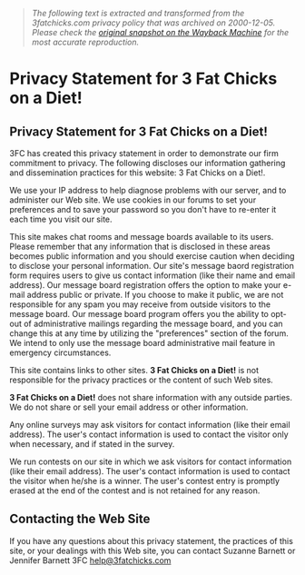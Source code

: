 > *The following text is extracted and transformed from the 3fatchicks.com privacy policy that was archived on 2000-12-05. Please check the [original snapshot on the Wayback Machine](https://web.archive.org/web/20001205090700id_/http%3A//3fatchicks.com/privacy.html) for the most accurate reproduction.*

# Privacy Statement for 3 Fat Chicks on a Diet!

## Privacy Statement for 3 Fat Chicks on a Diet!

3FC has created this privacy statement in order to demonstrate our firm commitment to privacy. The following discloses our information gathering and dissemination practices for this website: 3 Fat Chicks on a Diet!.

We use your IP address to help diagnose problems with our server, and to administer our Web site. We use cookies in our forums to set your preferences and to save your password so you don't have to re-enter it each time you visit our site.

This site makes chat rooms and message boards available to its users. Please remember that any information that is disclosed in these areas becomes public information and you should exercise caution when deciding to disclose your personal information. Our site's message baord registration form requires users to give us contact information (like their name and email address). Our message board registration offers the option to make your e-mail address public or private. If you choose to make it public, we are not responsible for any spam you may receive from outside visitors to the message board. Our message board program offers you the ability to opt-out of administrative mailings regarding the message board, and you can change this at any time by utilizing the "preferences" section of the forum. We intend to only use the message board administrative mail feature in emergency circumstances.

This site contains links to other sites. **3 Fat Chicks on a Diet!** is not responsible for the privacy practices or the content of such Web sites.

**3 Fat Chicks on a Diet!** does not share information with any outside parties. We do not share or sell your email address or other information. 

Any online surveys may ask visitors for contact information (like their email address). The user's contact information is used to contact the visitor only when necessary, and if stated in the survey. 

We run contests on our site in which we ask visitors for contact information (like their email address). The user's contact information is used to contact the visitor when he/she is a winner. The user's contest entry is promptly erased at the end of the contest and is not retained for any reason.

## Contacting the Web Site

If you have any questions about this privacy statement, the practices of this site, or your dealings with this Web site, you can contact Suzanne Barnett or Jennifer Barnett 3FC help@3fatchicks.com
